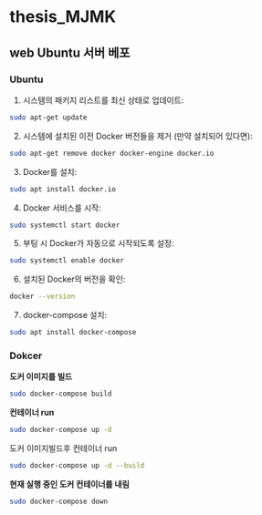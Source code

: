 ﻿# thesis_MJMK

## web Ubuntu 서버 베포

### Ubuntu
1. 시스템의 패키지 리스트를 최신 상태로 업데이트:
```bash
sudo apt-get update
```

2. 시스템에 설치된 이전 Docker 버전들을 제거 (만약 설치되어 있다면):
```bash
sudo apt-get remove docker docker-engine docker.io
```

3. Docker를 설치:
```bash
sudo apt install docker.io
```

4. Docker 서비스를 시작:
```bash
sudo systemctl start docker
```

5. 부팅 시 Docker가 자동으로 시작되도록 설정:
```bash
sudo systemctl enable docker
```

6. 설치된 Docker의 버전을 확인:
```bash
docker --version
```

7. docker-compose 설치:
```bash
sudo apt install docker-compose
```

### Dokcer
**도커 이미지를 빌드**
```bash
sudo docker-compose build
```
**컨테이너 run**

```bash
sudo docker-compose up -d
```

도커 이미지빌드후 컨테이너 run
```bash
sudo docker-compose up -d --build
```

**현재 실행 중인 도커 컨테이너를 내림**

```bash
sudo docker-compose down
```



